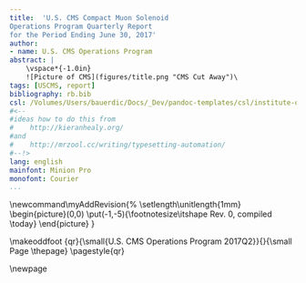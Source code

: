 ```yaml
---
title:  'U.S. CMS Compact Muon Solenoid
Operations Program Quarterly Report
for the Period Ending June 30, 2017'
author:
- name: U.S. CMS Operations Program
abstract: |
    \vspace*{-1.0in}
    ![Picture of CMS](figures/title.png "CMS Cut Away")\ 
tags: [USCMS, report]
bibliography: rb.bib
csl: /Volumes/Users/bauerdic/Docs/_Dev/pandoc-templates/csl/institute-of-physics-numeric.csl
#<--
#ideas how to do this from
#    http://kieranhealy.org/
#and
#    http://mrzool.cc/writing/typesetting-automation/
#--!>
lang: english
mainfont: Minion Pro
monofont: Courier
...
```

\newcommand\myAddRevision{%
  \setlength\unitlength{1mm}
  \begin{picture}(0,0)
    \put(-1,-5){\footnotesize\itshape Rev. 0, compiled \today}
  \end{picture}
}
<!--
\makeoddfoot  {qr}{\myAddRevision\hspace*{-0.07in} \small{U.S. CMS Operations Program 2017Q2}}{}{\small Page \thepage}
-->

\makeoddfoot  {qr}{\small{U.S. CMS Operations Program 2017Q2}}{}{\small Page \thepage}
\pagestyle{qr}

\newpage
